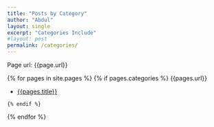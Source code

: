 ```yaml
---
title: "Posts by Category"
author: "Abdul"
layout: single
excerpt: "Categories Include"
#layout: post
permalink: /categories/
---
```

Page url:
{{page.url}}


  {% for pages in site.pages %}
    {% if pages.categories %}
    {{pages.url}}

  *   [{{pages.title}}]({{pages.url}})

    {% endif %}
  {% endfor %}
